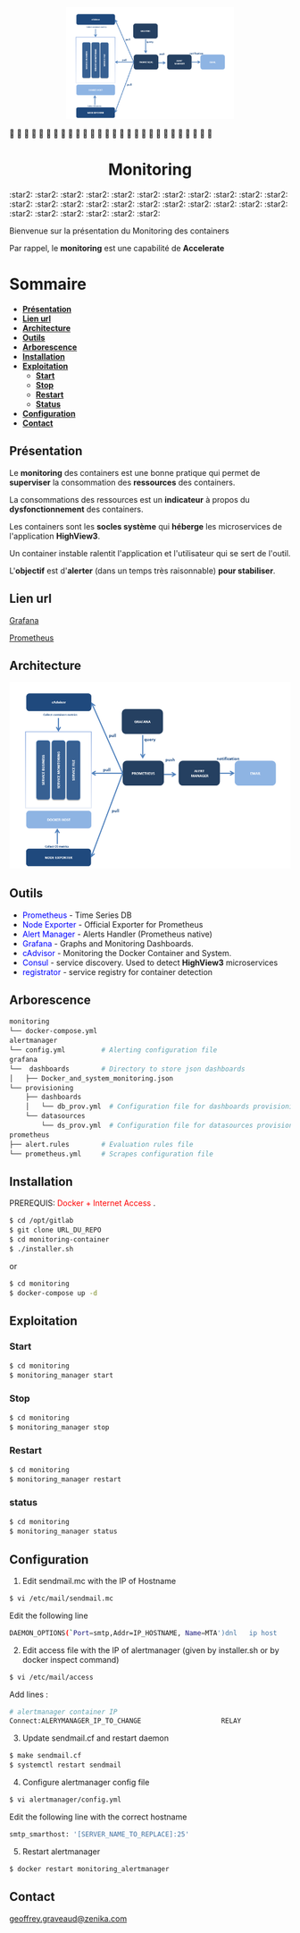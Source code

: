 <div align="center">
  <a href="http://dev-global.mirane.com:3000/d/qPTfUOiiz/docker-and-system-monitoring?orgId=1&from=now%2Fd&to=now%2Fd">
    <img width="300" height="200" src="images/monitoring_container.PNG">
  </a>
</div>


:star2: :star2: :star2: :star2: :star2: :star2: :star2: :star2: :star2: :star2: :star2: :star2: :star2: :star2: :star2: :star2: :star2: :star2: :star2: :star2: :star2: :star2: :star2: :star2: :star2: :star2: :star2: :star2: 
<div>
<H1 align="center" style="text-align: center">
       Monitoring
</H1>
</div>
:star2: :star2: :star2: :star2: :star2: :star2: :star2: :star2: :star2: :star2: :star2: :star2: :star2: :star2: :star2: :star2: :star2: :star2: :star2: :star2: :star2: :star2: :star2: :star2: :star2: :star2: :star2: :star2: 


Bienvenue sur la présentation du Monitoring des containers

Par rappel, le **monitoring** est une capabilité de **Accelerate**


# Sommaire
- [**Présentation**](#présentation)
- [**Lien url**](#lien-url)
- [**Architecture**](#architecture)
- [**Outils**](#Outils)
- [**Arborescence**](#arborescence)
- [**Installation**](#installation)
- [**Exploitation**](#exploitation)
  - [**Start**](#start)
  - [**Stop**](#stop)
  - [**Restart**](#restart)
  - [**Status**](#status)
- [**Configuration**](#configuration)
- [**Contact**](#contact)


## Présentation <a name="Présentation"></a>

Le **monitoring** des containers est une bonne pratique qui permet de **superviser** la consommation des **ressources** des containers.

La consommations des ressources est un **indicateur** à propos du **dysfonctionnement** des containers.

Les containers sont les **socles système** qui **héberge** les microservices de l'application **HighView3**.

Un container instable ralentit l'application et l'utilisateur qui se sert de l'outil.

L'**objectif** est d'**alerter** (dans un temps très raisonnable) **pour stabiliser**.


## Lien url

<a href="http://localhost:3000/d/qPTfUOiiz/docker-and-system-monitoring?orgId=1&from=now%2Fd&to=now%2Fd"> Grafana</a>

<a href="http://localhost:9090/graph">Prometheus</a> 

## Architecture

![image info](images/monitoring_container.PNG)

## Outils

* <span style="color:blue"> Prometheus </span> - Time Series DB
* <span style="color:blue"> Node Exporter </span> - Official Exporter for Prometheus
* <span style="color:blue"> Alert Manager </span> - Alerts Handler (Prometheus native)
* <span style="color:blue"> Grafana </span> -  Graphs and Monitoring Dashboards.
* <span style="color:blue"> cAdvisor </span> - Monitoring the Docker Container and System.
* <span style="color:blue"> Consul </span> - service discovery. Used to detect **HighView3** microservices
* <span style="color:blue"> registrator </span> - service registry for container detection

## Arborescence

```bash
monitoring
└── docker-compose.yml
alertmanager
└── config.yml         # Alerting configuration file
grafana
└──  dashboards        # Directory to store json dashboards
│   ├── Docker_and_system_monitoring.json
└── provisioning
    ├── dashboards
    │   └── db_prov.yml  # Configuration file for dashboards provisioning
    └── datasources
        └── ds_prov.yml  # Configuration file for datasources provisioning
prometheus
├── alert.rules        # Evaluation rules file
└── prometheus.yml     # Scrapes configuration file  
````

## Installation

PREREQUIS: <span style="color:red">Docker + Internet Access </span>.

```bash
$ cd /opt/gitlab
$ git clone URL_DU_REPO
$ cd monitoring-container
$ ./installer.sh
````

or

```bash
$ cd monitoring
$ docker-compose up -d
````

## Exploitation


### Start

```bash
$ cd monitoring
$ monitoring_manager start
````

### Stop

```bash
$ cd monitoring
$ monitoring_manager stop
````

### Restart

```bash
$ cd monitoring
$ monitoring_manager restart
````

### status

```bash
$ cd monitoring
$ monitoring_manager status
````

## Configuration

1) Edit sendmail.mc with the IP of Hostname

```bash
$ vi /etc/mail/sendmail.mc
````

Edit the following line

```bash
DAEMON_OPTIONS(`Port=smtp,Addr=IP_HOSTNAME, Name=MTA')dnl   ip host
````

2) Edit access file with the IP of alertmanager (given by installer.sh or by docker inspect command)

```bash
$ vi /etc/mail/access
````

Add lines :

```bash
# alertmanager container IP
Connect:ALERYMANAGER_IP_TO_CHANGE                    RELAY
````

3) Update sendmail.cf and restart daemon

```bash
$ make sendmail.cf
$ systemctl restart sendmail
````

4) Configure alertmanager config file

```bash
$ vi alertmanager/config.yml
````

Edit the following line with the correct hostname

```bash
smtp_smarthost: '[SERVER_NAME_TO_REPLACE]:25'
````

5) Restart alertmanager

```bash
$ docker restart monitoring_alertmanager
````

## Contact

geoffrey.graveaud@zenika.com
</body>
</html>
